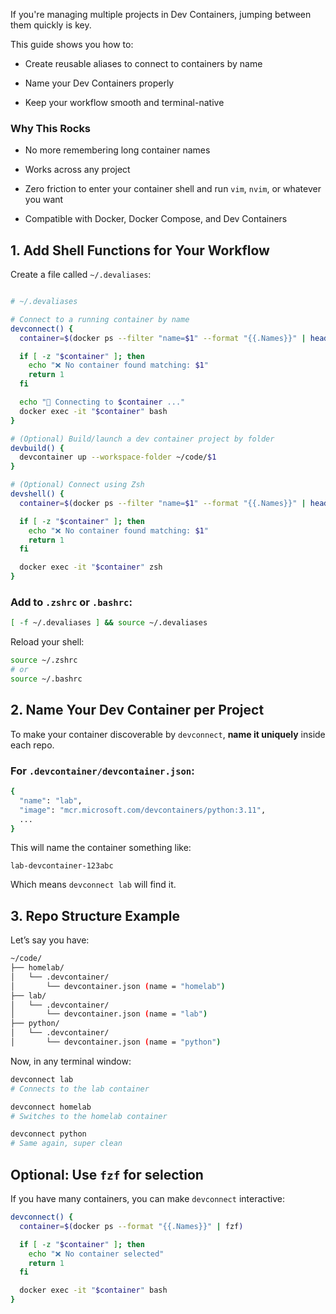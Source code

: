 If you're managing multiple projects in Dev Containers, jumping between them quickly is key.

This guide shows you how to:

- Create reusable aliases to connect to containers by name

- Name your Dev Containers properly

- Keep your workflow smooth and terminal-native

### Why This Rocks

- No more remembering long container names

- Works across any project

- Zero friction to enter your container shell and run `vim`, `nvim`, or whatever you want

- Compatible with Docker, Docker Compose, and Dev Containers

## 1. Add Shell Functions for Your Workflow

Create a file called `~/.devaliases`:

```bash

# ~/.devaliases

# Connect to a running container by name
devconnect() {
  container=$(docker ps --filter "name=$1" --format "{{.Names}}" | head -n 1)

  if [ -z "$container" ]; then
    echo "❌ No container found matching: $1"
    return 1
  fi

  echo "🔗 Connecting to $container ..."
  docker exec -it "$container" bash
}

# (Optional) Build/launch a dev container project by folder
devbuild() {
  devcontainer up --workspace-folder ~/code/$1
}

# (Optional) Connect using Zsh
devshell() {
  container=$(docker ps --filter "name=$1" --format "{{.Names}}" | head -n 1)

  if [ -z "$container" ]; then
    echo "❌ No container found matching: $1"
    return 1
  fi

  docker exec -it "$container" zsh
}

```

### Add to `.zshrc` or `.bashrc`:

```bash
[ -f ~/.devaliases ] && source ~/.devaliases
```

Reload your shell:

```bash
source ~/.zshrc 
# or 
source ~/.bashrc
```

## 2. Name Your Dev Container per Project

To make your container discoverable by `devconnect`, **name it uniquely** inside each repo.

### For `.devcontainer/devcontainer.json`:

```bash
{
  "name": "lab",
  "image": "mcr.microsoft.com/devcontainers/python:3.11",
  ...
}
```

This will name the container something like:

```
lab-devcontainer-123abc
```

Which means `devconnect lab` will find it.

## 3. Repo Structure Example

Let’s say you have:

```bash
~/code/
├── homelab/
│   └── .devcontainer/
│       └── devcontainer.json (name = "homelab")
├── lab/
│   └── .devcontainer/
│       └── devcontainer.json (name = "lab")
├── python/
│   └── .devcontainer/
│       └── devcontainer.json (name = "python")
```

Now, in any terminal window:

```bash
devconnect lab
# Connects to the lab container

devconnect homelab
# Switches to the homelab container

devconnect python
# Same again, super clean

```

## Optional: Use `fzf` for selection

If you have many containers, you can make `devconnect` interactive:

```bash
devconnect() {
  container=$(docker ps --format "{{.Names}}" | fzf)

  if [ -z "$container" ]; then
    echo "❌ No container selected"
    return 1
  fi

  docker exec -it "$container" bash
}

```